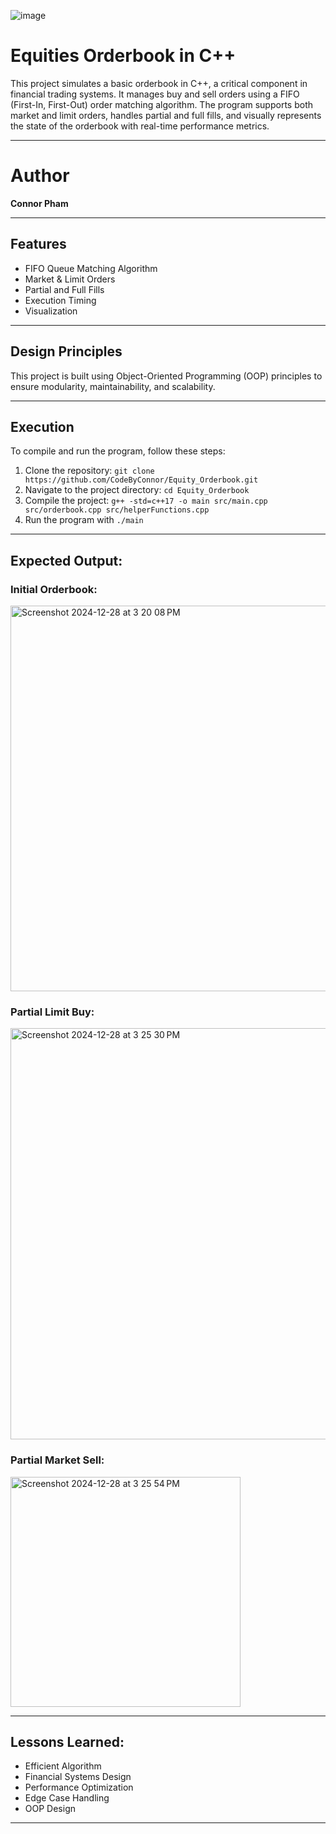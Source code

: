 ![image](https://github.com/user-attachments/assets/bf6aeb1a-0e5e-4d77-845b-3f4ccc4c374f)

# Equities Orderbook in C++ 

This project simulates a basic orderbook in C++, a critical component in financial trading systems. It manages buy and sell orders using a FIFO (First-In, First-Out) order matching algorithm. The program supports both market and limit orders, handles partial and full fills, and visually represents the state of the orderbook with real-time performance metrics.

***

# Author 
**Connor Pham**

***

## Features

- FIFO Queue Matching Algorithm
- Market & Limit Orders
- Partial and Full Fills
- Execution Timing
- Visualization

***

## Design Principles

This project is built using Object-Oriented Programming (OOP) principles to ensure modularity, maintainability, and scalability.

***

## Execution

To compile and run the program, follow these steps:

1. Clone the repository: `git clone https://github.com/CodeByConnor/Equity_Orderbook.git`
2. Navigate to the project directory: `cd Equity_Orderbook`
3. Compile the project: `g++ -std=c++17 -o main src/main.cpp src/orderbook.cpp src/helperFunctions.cpp`
4. Run the program with `./main`

***

## Expected Output:

### Initial Orderbook:

<img width="617" alt="Screenshot 2024-12-28 at 3 20 08 PM" src="https://github.com/user-attachments/assets/c9ab1a32-37d0-4148-b59a-ab50256c93c1" />

### Partial Limit Buy:

<img width="658" alt="Screenshot 2024-12-28 at 3 25 30 PM" src="https://github.com/user-attachments/assets/5ff2e916-9ff5-4d6a-b973-39682f514e82" />

### Partial Market Sell:

<img width="368" alt="Screenshot 2024-12-28 at 3 25 54 PM" src="https://github.com/user-attachments/assets/9224ca08-1628-44ce-85b1-3db468e32681" />

***

## Lessons Learned: 

- Efficient Algorithm
- Financial Systems Design
- Performance Optimization
- Edge Case Handling
- OOP Design

***
